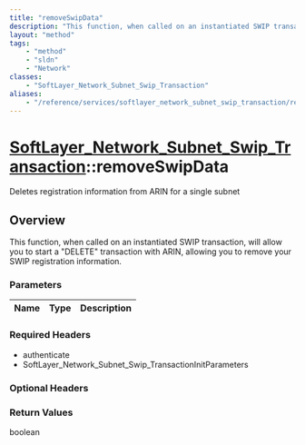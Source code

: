 ```yaml
---
title: "removeSwipData"
description: "This function, when called on an instantiated SWIP transaction, will allow you to start a 'DELETE' transaction with ARIN... "
layout: "method"
tags:
    - "method"
    - "sldn"
    - "Network"
classes:
    - "SoftLayer_Network_Subnet_Swip_Transaction"
aliases:
    - "/reference/services/softlayer_network_subnet_swip_transaction/removeSwipData"
---
```

# [SoftLayer_Network_Subnet_Swip_Transaction](/reference/services/SoftLayer_Network_Subnet_Swip_Transaction)::removeSwipData

Deletes registration information from ARIN for a single subnet


## Overview 
This function, when called on an instantiated SWIP transaction, will allow you to start a "DELETE" transaction with ARIN, allowing you to remove your SWIP registration information. 

### Parameters 
|Name | Type | Description |
| --- | --- | --- |


### Required Headers
* authenticate
* SoftLayer_Network_Subnet_Swip_TransactionInitParameters

### Optional Headers

### Return Values
boolean

